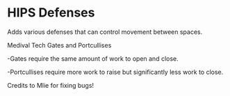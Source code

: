 # HIPS Defenses
Adds various defenses that can control movement between spaces.

Medival Tech Gates and Portcullises

-Gates require the same amount of work to open and close.

-Portcullises require more work to raise but significantly less work to close.

Credits to Mlie for fixing bugs!
